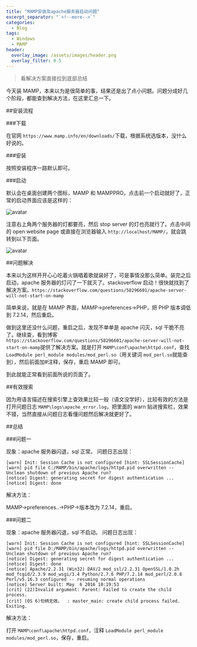 ```yaml
---
title: "MAMP安装及apache服务器启动问题"
excerpt_separator: "`<!--more-->`"
categories:
  - Blog
tags:
  - Windows
  - MAMP
header:
  overlay_image: /assets/images/header.png
  overlay_filter: 0.5
---
```


> 看解决方案直接拉到底部总结

今天装 MAMP，本来以为是很简单的事，结果还是出了点小问题。问题分成好几个阶段，都能查到解决方法，在这里汇总一下。

##安装流程

###下载

在官网 `https://www.mamp.info/en/downloads/`下载，根据系统选版本，没什么好说的。

###安装

按照安装程序一路默认即可。

###启动

默认会在桌面创建两个图标，MAMP 和 MAMPPRO，点击前一个启动就好了，正常的启动界面应该是这样的：

![avatar](https://img2020.cnblogs.com/blog/958944/202004/958944-20200402115511048-2006777504.png)

注意右上角两个服务器的灯都要亮，然后 stop server 的灯也亮就行了。点击中间的 open website page 或直接在浏览器输入 `http://localhost/MAMP/`，就会跳转到以下页面。

![avatar](https://img2020.cnblogs.com/blog/958944/202004/958944-20200402115431667-512907423.png)

##问题解决

本来以为这样开开心心吃着火锅唱着歌就装好了，可是事情没那么简单。装完之后启动，apache 服务器的灯闪了一下就灭了。stackoverflow 启动！很快就找到了解决方案。`https://stackoverflow.com/questions/58296601/apache-server-will-not-start-on-mamp`

简单来说，就是在 MAMP 界面，MAMP->preferences->PHP，把 PHP 版本调低到 7.2.14，然后重启。

做到这里还没什么问题，重启之后，发现不单单是 apache 闪灭，sql 干脆不亮了。继续查，看到博客 `https://stackoverflow.com/questions/58296601/apache-server-will-not-start-on-mamp`提供了解决方案。就是打开 `MAMP\conf\apache\httpd.conf`，查找 `LoadModule perl_module modules/mod_perl.so`（用关键词 `mod_perl.so`就能查到），然后前面加#注释，保存，重启 MAMP 即可。

到此就能正常看到前面所说的页面了。

##有效搜索

因为用语言描述在搜索引擎上查效果比较一般（语文没学好），比较有效的方法是打开问题日志 `MAMP\logs\apache_error.log`，把里面的 warn 贴进搜索栏，效果不错，当然直接从问题日志看懂问题然后解决就更好了。

##总结

###问题一

现象：apache 服务器闪退，sql 正常。
问题日志出现：

```
[warn] Init: Session Cache is not configured [hint: SSLSessionCache]
[warn] pid file C:/MAMP/bin/apache/logs/httpd.pid overwritten -- Unclean shutdown of previous Apache run?
[notice] Digest: generating secret for digest authentication ...
[notice] Digest: done
```

解决方法：

MAMP->preferences..->PHP->版本改为 7.2.14，重启。

###问题二

现象：apache 服务器闪退，sql 不启动。
问题日志出现：

```
[warn] Init: Session Cache is not configured [hint: SSLSessionCache]
[warn] pid file D:/MAMP/bin/apache/logs/httpd.pid overwritten -- Unclean shutdown of previous Apache run?
[notice] Digest: generating secret for digest authentication ...
[notice] Digest: done
[notice] Apache/2.2.31 (Win32) DAV/2 mod_ssl/2.2.31 OpenSSL/1.0.2h mod_fcgid/2.3.9 mod_wsgi/3.4 Python/2.7.6 PHP/7.2.14 mod_perl/2.0.8 Perl/v5.16.3 configured -- resuming normal operations
[notice] Server built: May  6 2016 10:19:53
[crit] (22)Invalid argument: Parent: Failed to create the child process.
[crit] (OS 6)句柄无效。  : master_main: create child process failed. Exiting.
```

解决方法：

打开 `MAMP\conf\apache\httpd.conf`，注释 `LoadModule perl_module modules/mod_perl.so`，保存，重启。
